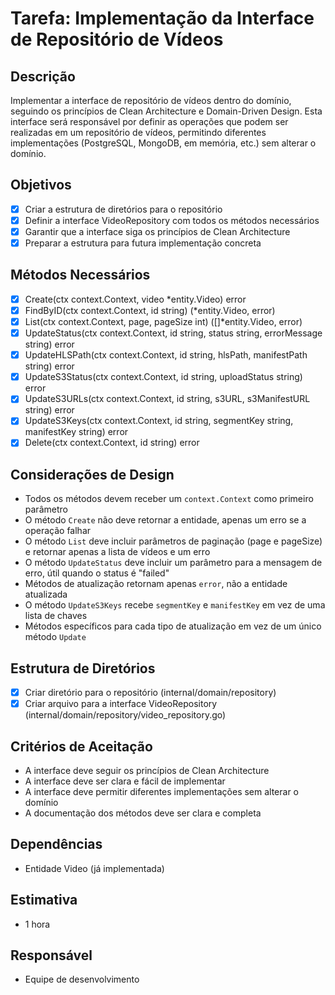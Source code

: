 # Tarefa: Implementação da Interface de Repositório de Vídeos

## Descrição
Implementar a interface de repositório de vídeos dentro do domínio, seguindo os princípios de Clean Architecture e Domain-Driven Design. Esta interface será responsável por definir as operações que podem ser realizadas em um repositório de vídeos, permitindo diferentes implementações (PostgreSQL, MongoDB, em memória, etc.) sem alterar o domínio.

## Objetivos
- [x] Criar a estrutura de diretórios para o repositório
- [x] Definir a interface VideoRepository com todos os métodos necessários
- [x] Garantir que a interface siga os princípios de Clean Architecture
- [x] Preparar a estrutura para futura implementação concreta

## Métodos Necessários
- [x] Create(ctx context.Context, video *entity.Video) error
- [x] FindByID(ctx context.Context, id string) (*entity.Video, error)
- [x] List(ctx context.Context, page, pageSize int) ([]*entity.Video, error)
- [x] UpdateStatus(ctx context.Context, id string, status string, errorMessage string) error
- [x] UpdateHLSPath(ctx context.Context, id string, hlsPath, manifestPath string) error
- [x] UpdateS3Status(ctx context.Context, id string, uploadStatus string) error
- [x] UpdateS3URLs(ctx context.Context, id string, s3URL, s3ManifestURL string) error
- [x] UpdateS3Keys(ctx context.Context, id string, segmentKey string, manifestKey string) error
- [x] Delete(ctx context.Context, id string) error

## Considerações de Design
- Todos os métodos devem receber um `context.Context` como primeiro parâmetro
- O método `Create` não deve retornar a entidade, apenas um erro se a operação falhar
- O método `List` deve incluir parâmetros de paginação (page e pageSize) e retornar apenas a lista de vídeos e um erro
- O método `UpdateStatus` deve incluir um parâmetro para a mensagem de erro, útil quando o status é "failed"
- Métodos de atualização retornam apenas `error`, não a entidade atualizada
- O método `UpdateS3Keys` recebe `segmentKey` e `manifestKey` em vez de uma lista de chaves
- Métodos específicos para cada tipo de atualização em vez de um único método `Update`

## Estrutura de Diretórios
- [x] Criar diretório para o repositório (internal/domain/repository)
- [x] Criar arquivo para a interface VideoRepository (internal/domain/repository/video_repository.go)

## Critérios de Aceitação
- A interface deve seguir os princípios de Clean Architecture
- A interface deve ser clara e fácil de implementar
- A interface deve permitir diferentes implementações sem alterar o domínio
- A documentação dos métodos deve ser clara e completa

## Dependências
- Entidade Video (já implementada)

## Estimativa
- 1 hora

## Responsável
- Equipe de desenvolvimento 